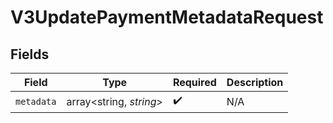 # V3UpdatePaymentMetadataRequest


## Fields

| Field                   | Type                    | Required                | Description             |
| ----------------------- | ----------------------- | ----------------------- | ----------------------- |
| `metadata`              | array<string, *string*> | :heavy_check_mark:      | N/A                     |